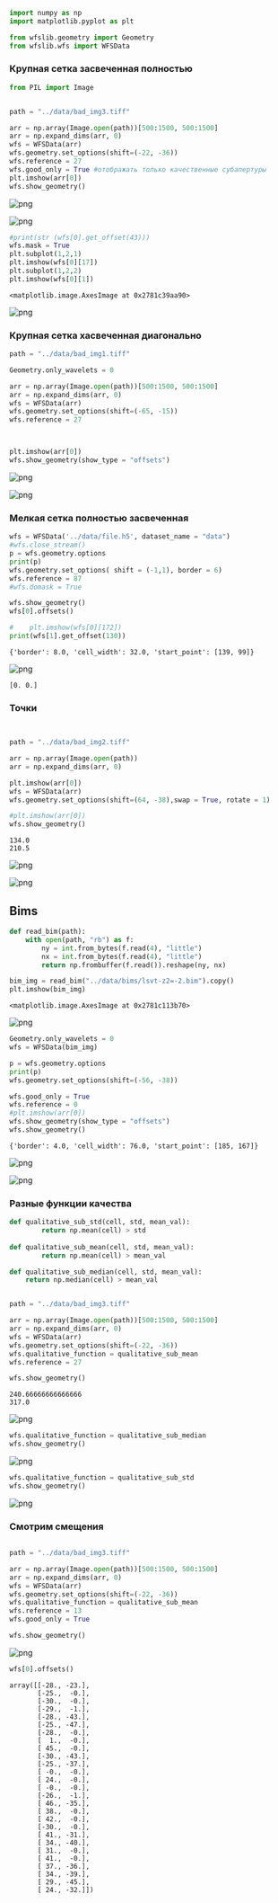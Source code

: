```python
import numpy as np
import matplotlib.pyplot as plt

from wfslib.geometry import Geometry
from wfslib.wfs import WFSData
```

### Крупная сетка засвеченная полностью 


```python
from PIL import Image


path = "../data/bad_img3.tiff"

arr = np.array(Image.open(path))[500:1500, 500:1500]
arr = np.expand_dims(arr, 0)
wfs = WFSData(arr)
wfs.geometry.set_options(shift=(-22, -36))
wfs.reference = 27
wfs.good_only = True #отображать только качественные субапертуры
plt.imshow(arr[0])
wfs.show_geometry()
```



![png](output_2_2.png)



![png](output_2_3.png)



```python
#print(str (wfs[0].get_offset(43)))
wfs.mask = True
plt.subplot(1,2,1)
plt.imshow(wfs[0][17])
plt.subplot(1,2,2)
plt.imshow(wfs[0][1])
```




    <matplotlib.image.AxesImage at 0x2781c39aa90>




![png](output_3_1.png)


### Крупная сетка хасвеченная диагонально


```python
path = "../data/bad_img1.tiff"

Geometry.only_wavelets = 0

arr = np.array(Image.open(path))[500:1500, 500:1500]
arr = np.expand_dims(arr, 0)
wfs = WFSData(arr)
wfs.geometry.set_options(shift=(-65, -15))
wfs.reference = 27



plt.imshow(arr[0])
wfs.show_geometry(show_type = "offsets")
```



![png](output_5_2.png)



![png](output_5_3.png)


### Мелкая сетка полностью засвеченная


```python
wfs = WFSData('../data/file.h5', dataset_name = "data")
#wfs.close_stream()
p = wfs.geometry.options
print(p)
wfs.geometry.set_options( shift = (-1,1), border = 6)
wfs.reference = 87
#wfs.domask = True

wfs.show_geometry()
wfs[0].offsets()

#    plt.imshow(wfs[0][172])    
print(wfs[1].get_offset(130))

```


    {'border': 8.0, 'cell_width': 32.0, 'start_point': [139, 99]}
    

![png](output_7_2.png)


    [0. 0.]
    

### Точки


```python


path = "../data/bad_img2.tiff"

arr = np.array(Image.open(path))
arr = np.expand_dims(arr, 0)

plt.imshow(arr[0])
wfs = WFSData(arr)
wfs.geometry.set_options(shift=(64, -38),swap = True, rotate = 1)

#plt.imshow(arr[0])
wfs.show_geometry()
```

    134.0
    210.5
    


![png](output_9_2.png)



![png](output_9_3.png)


## Bims


```python
def read_bim(path):
    with open(path, "rb") as f:
        ny = int.from_bytes(f.read(4), "little")
        nx = int.from_bytes(f.read(4), "little")
        return np.frombuffer(f.read()).reshape(ny, nx)
```


```python
bim_img = read_bim("../data/bims/lsvt-z2=-2.bim").copy()
plt.imshow(bim_img)
```




    <matplotlib.image.AxesImage at 0x2781c113b70>




![png](output_12_1.png)



```python
Geometry.only_wavelets = 0
wfs = WFSData(bim_img)

p = wfs.geometry.options
print(p)
wfs.geometry.set_options(shift=(-56, -38))

wfs.good_only = True
wfs.reference = 0
#plt.imshow(arr[0])
wfs.show_geometry(show_type = "offsets")
wfs.show_geometry()
```


    {'border': 4.0, 'cell_width': 76.0, 'start_point': [185, 167]}
    

![png](output_13_2.png)



![png](output_13_3.png)


### Разные функции качества


```python
def qualitative_sub_std(cell, std, mean_val):
        return np.mean(cell) > std
    
def qualitative_sub_mean(cell, std, mean_val):
        return np.mean(cell) > mean_val

def qualitative_sub_median(cell, std, mean_val):
    return np.median(cell) > mean_val
```


```python

path = "../data/bad_img3.tiff"

arr = np.array(Image.open(path))[500:1500, 500:1500]
arr = np.expand_dims(arr, 0)
wfs = WFSData(arr)
wfs.geometry.set_options(shift=(-22, -36))
wfs.qualitative_function = qualitative_sub_mean
wfs.reference = 27

wfs.show_geometry()
```

    240.66666666666666
    317.0
    

![png](output_16_2.png)



```python
wfs.qualitative_function = qualitative_sub_median
wfs.show_geometry()
```


![png](output_17_0.png)



```python
wfs.qualitative_function = qualitative_sub_std
wfs.show_geometry()
```


![png](output_18_0.png)


### Cмотрим смещения


```python

path = "../data/bad_img3.tiff"

arr = np.array(Image.open(path))[500:1500, 500:1500]
arr = np.expand_dims(arr, 0)
wfs = WFSData(arr)
wfs.geometry.set_options(shift=(-22, -36))
wfs.qualitative_function = qualitative_sub_mean
wfs.reference = 13
wfs.good_only = True

wfs.show_geometry()
```

![png](https://sun4-15.userapi.com/4JUbKL7hF546WTnhmzGiypzLYv_47aXZWK0nXw/uzrfl3ucbEk.jpg)



```python
wfs[0].offsets()
```




    array([[-28., -23.],
           [-25.,  -0.],
           [-30.,  -0.],
           [-29.,  -1.],
           [-28., -43.],
           [-25., -47.],
           [-28.,  -0.],
           [  1.,  -0.],
           [ 45.,  -0.],
           [-30., -43.],
           [-25., -37.],
           [ -0.,  -0.],
           [ 24.,  -0.],
           [ -0.,  -0.],
           [-26.,  -1.],
           [ 46., -35.],
           [ 38.,  -0.],
           [ 42.,  -0.],
           [-30.,  -0.],
           [ 41., -31.],
           [ 34., -40.],
           [ 31.,  -0.],
           [ 41.,  -0.],
           [ 37., -36.],
           [ 34., -39.],
           [ 29., -45.],
           [ 24., -32.]])





